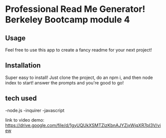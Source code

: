 # Professional Read Me Generator! Berkeley Bootcamp module 4

## Usage
Feel free to use this app to create a fancy readme for your next project!

## Installation
Super easy to install! Just clone the project, do an npm i, and then node index to start! answer the prompts and you're good to go!

## tech used
-node.js -inquirer -javascript 

link to video demo: 
https://drive.google.com/file/d/1gyUQUkXSMTZizKbnAJYZjxWjqXR7pI3V/view
